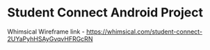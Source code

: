 # Student Connect Android Project
Whimsical Wireframe link - https://whimsical.com/student-connect-2UYaPyhHSAyGvqvHFRGcRN
